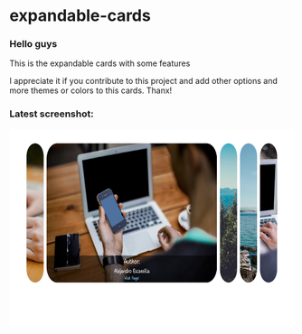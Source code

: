# expandable-cards
<h3>Hello guys</h3>
<p>This is the expandable cards with some features</p>
<p>I appreciate it if you contribute to this project and add other options and more themes or colors to this cards. Thanx!</p>
<h3>Latest screenshot:</h3>
<img src="sample.png" alt="Project sample screenshot" width="800" height="350">
